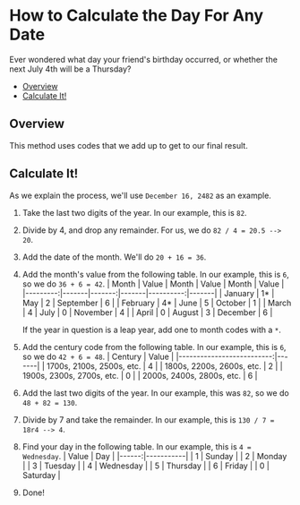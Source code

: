# How to Calculate the Day For Any Date
Ever wondered what day your friend's birthday occurred, or whether the next July 4th will be a Thursday?

 - [Overview](#overview)
 - [Calculate It!](#calculate-it)

## Overview
This method uses codes that we add up to get to our final result.

## Calculate It!
As we explain the process, we'll use `December 16, 2482` as an example.

 1. Take the last two digits of the year. In our example, this is `82`.
 2. Divide by 4, and drop any remainder. For us, we do `82 / 4 = 20.5 --> 20`.
 3. Add the date of the month. We'll do `20 + 16 = 36`.
 4. Add the month's value from the following table. In our example, this is `6`, so we do `36 + 6 = 42`.
     |    Month | Value |  Month | Value |     Month | Value |
     |---------:|-------|-------:|-------|----------:|-------|
     |  January | 1*    |    May | 2     | September | 6     |
     | February | 4*    |   June | 5     |   October | 1     |
     |    March | 4     |   July | 0     |  November | 4     |
     |    April | 0     | August | 3     |  December | 6     |
     
     If the year in question is a leap year, add one to month codes with a `*`.
     
 5. Add the century code from the following table. In our example, this is `6`, so we do `42 + 6 = 48`.
     |                   Century | Value |
     |--------------------------:|-------|
     | 1700s, 2100s, 2500s, etc. | 4     |
     | 1800s, 2200s, 2600s, etc. | 2     |
     | 1900s, 2300s, 2700s, etc. | 0     |
     | 2000s, 2400s, 2800s, etc. | 6     |
     
 6. Add the last two digits of the year. In our example, this was `82`, so we do `48 + 82 = 130`.
 7. Divide by 7 and take the remainder. In our example, this is `130 / 7 = 18r4 --> 4`.
 8. Find your day in the following table. In our example, this is `4 = Wednesday`.
     | Value | Day       |
     |------:|-----------|
     |     1 | Sunday    |
     |     2 | Monday    |
     |     3 | Tuesday   |
     |     4 | Wednesday |
     |     5 | Thursday  |
     |     6 | Friday    |
     |     0 | Saturday  |
     
 9. Done!
